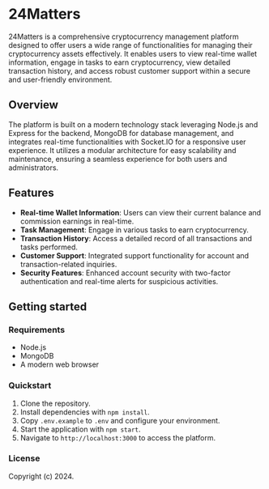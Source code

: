 # 24Matters

24Matters is a comprehensive cryptocurrency management platform designed to offer users a wide range of functionalities for managing their cryptocurrency assets effectively. It enables users to view real-time wallet information, engage in tasks to earn cryptocurrency, view detailed transaction history, and access robust customer support within a secure and user-friendly environment.

## Overview

The platform is built on a modern technology stack leveraging Node.js and Express for the backend, MongoDB for database management, and integrates real-time functionalities with Socket.IO for a responsive user experience. It utilizes a modular architecture for easy scalability and maintenance, ensuring a seamless experience for both users and administrators.

## Features

- **Real-time Wallet Information**: Users can view their current balance and commission earnings in real-time.
- **Task Management**: Engage in various tasks to earn cryptocurrency.
- **Transaction History**: Access a detailed record of all transactions and tasks performed.
- **Customer Support**: Integrated support functionality for account and transaction-related inquiries.
- **Security Features**: Enhanced account security with two-factor authentication and real-time alerts for suspicious activities.

## Getting started

### Requirements

- Node.js
- MongoDB
- A modern web browser

### Quickstart

1. Clone the repository.
2. Install dependencies with `npm install`.
3. Copy `.env.example` to `.env` and configure your environment.
4. Start the application with `npm start`.
5. Navigate to `http://localhost:3000` to access the platform.

### License

Copyright (c) 2024.